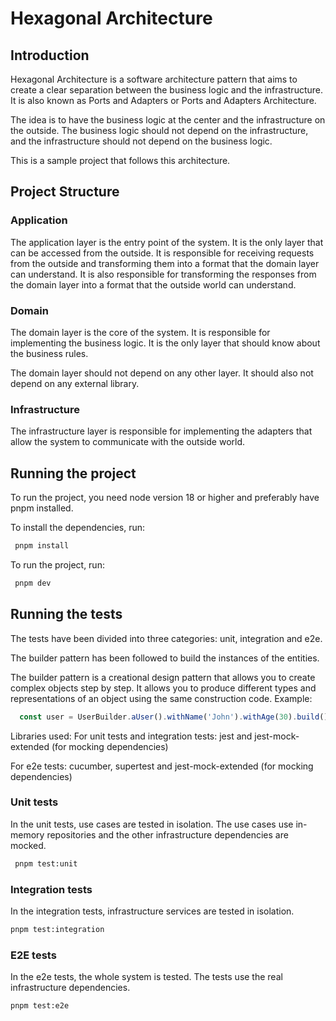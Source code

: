 # Hexagonal Architecture

## Introduction

Hexagonal Architecture is a software architecture pattern that aims to create a clear separation between the business logic and the infrastructure. It is also known as Ports and Adapters or Ports and Adapters Architecture.

The idea is to have the business logic at the center and the infrastructure on the outside. The business logic should not depend on the infrastructure, and the infrastructure should not depend on the business logic.

This is a sample project that follows this architecture.

## Project Structure

### Application

The application layer is the entry point of the system. It is the only layer that can be accessed from the outside. It is responsible for receiving requests from the outside and transforming them into a format that the domain layer can understand. It is also responsible for transforming the responses from the domain layer into a format that the outside world can understand.

### Domain

The domain layer is the core of the system. It is responsible for implementing the business logic. It is the only layer that should know about the business rules.

The domain layer should not depend on any other layer. It should also not depend on any external library.

### Infrastructure

The infrastructure layer is responsible for implementing the adapters that allow the system to communicate with the outside world.

## Running the project

To run the project, you need node version 18 or higher and preferably have pnpm installed.

To install the dependencies, run:

```bash
 pnpm install
```

To run the project, run:

```bash
 pnpm dev
```

## Running the tests

The tests have been divided into three categories: unit, integration and e2e.

The builder pattern has been followed to build the instances of the entities. 

The builder pattern is a creational design pattern that allows you to create complex objects step by step. It allows you to produce different types and representations of an object using the same construction code.
Example:
```typescript
  const user = UserBuilder.aUser().withName('John').withAge(30).build();
```

Libraries used:
For unit tests and integration tests: jest and jest-mock-extended (for mocking dependencies)

For e2e tests: cucumber, supertest and jest-mock-extended (for mocking dependencies)

### Unit tests

In the unit tests, use cases are tested in isolation. The use cases use in-memory repositories and the other infrastructure dependencies are mocked.

```bash
 pnpm test:unit
```

### Integration tests

In the integration tests, infrastructure services are tested in isolation.
    
```bash
pnpm test:integration
```

### E2E tests

In the e2e tests, the whole system is tested. The tests use the real infrastructure dependencies.

```bash
pnpm test:e2e
```
